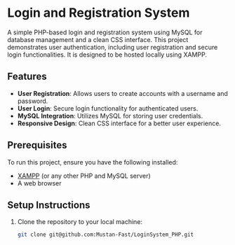 # Login and Registration System

A simple PHP-based login and registration system using MySQL for database management and a clean CSS interface. This project demonstrates user authentication, including user registration and secure login functionalities. It is designed to be hosted locally using XAMPP.

## Features
- **User Registration**: Allows users to create accounts with a username and password.
- **User Login**: Secure login functionality for authenticated users.
- **MySQL Integration**: Utilizes MySQL for storing user credentials.
- **Responsive Design**: Clean CSS interface for a better user experience.

## Prerequisites
To run this project, ensure you have the following installed:
- [XAMPP](https://www.apachefriends.org/index.html) (or any other PHP and MySQL server)
- A web browser

## Setup Instructions
1. Clone the repository to your local machine:
   ```bash
   git clone git@github.com:Mustan-Fast/LoginSystem_PHP.git
